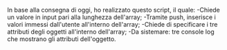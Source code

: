In base alla consegna di oggi, ho realizzato questo script, il quale:
-Chiede un valore in input pari alla lunghezza dell'array;
-Tramite push, inserisce i valori immessi dall'utente all'interno dell'array;
-Chiede di specificare i tre attributi degli oggetti all'interno dell'array;
-Da sistemare: tre console log che mostrano gli attributi dell'oggetto.
